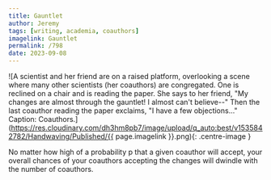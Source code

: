 ```yaml
---
title: Gauntlet
author: Jeremy
tags: [writing, academia, coauthors]
imagelink: Gauntlet
permalink: /798
date: 2023-09-08
---
```


![A scientist and her friend are on a raised platform, overlooking a scene where many other scientists (her coauthors) are congregated. One is reclined on a chair and is reading the paper. She says to her friend, "My changes are almost through the gauntlet! I almost can't believe--" Then the last coauthor reading the paper exclaims, "I have a few objections..." Caption: Coauthors.](https://res.cloudinary.com/dh3hm8pb7/image/upload/q_auto:best/v1535842782/Handwaving/Published/{{ page.imagelink }}.png){: .centre-image }

No matter how high of a probability p that a given coauthor will accept, your overall chances of your coauthors accepting the changes will dwindle with the number of coauthors.
